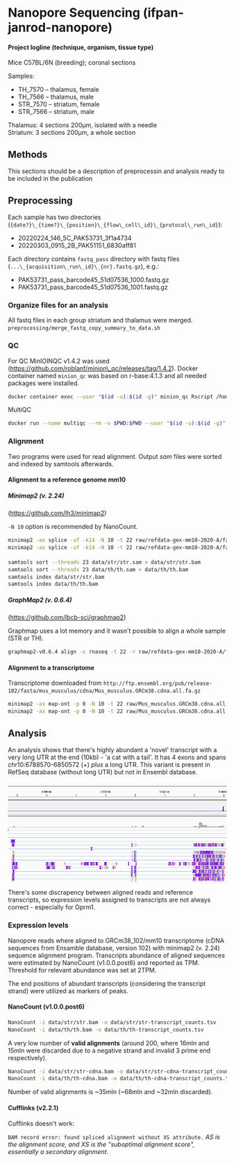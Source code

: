 # Nanopore Sequencing (ifpan-janrod-nanopore)

#### Project logline (technique, organism, tissue type)
Mice C57BL/6N (breeding); coronal sections

Samples:
- TH\_7570 – thalamus, female
- TH\_7566 – thalamus, male
- STR\_7570 – striatum, female
- STR\_7566 – striatum, male

Thalamus: 4 sections 200μm, isolated with a needle  
Striatum: 3 sections 200μm, a whole section


## Methods
This sections should be a description of preprocessin and analysis ready to be included in the publication


## Preprocessing
Each sample has two directories (`{date?}\_{time?}\_{position}\_{flow\_cell\_id}\_{protocol\_run\_id}`):
- 20220224\_146\_5C\_PAK53731\_3f1a4734
- 20220303\_0915\_2B\_PAK51151\_6830aff81

Each directory contains `fastq_pass` directory with fastq files (`...\_{acquisition\_run\_id}\_{nr}.fastq.gz`), e.g.:
- PAK53731\_pass\_barcode45\_51d07536\_1000.fastq.gz
- PAK53731\_pass\_barcode45\_51d07536\_1001.fastq.gz

### Organize files for an analysis
All fastq files in each group striatum and thalamus were merged.
`preprocessing/merge_fastq_copy_summary_to_data.sh`

### QC
For QC MinIOINQC v1.4.2 was used (https://github.com/roblanf/minion\_qc/releases/tag/1.4.2).
Docker container named `minion_qc` was based on r-base:4.1.3 and all needed packages were installed.
```bash
docker container exec --user "$(id -u):$(id -g)" minion_qc Rscript /home/ippas/ifpan-janrod-nanopore/preprocessing/MinIONQC-v1.4.2.R -p 8 -i /home/ippas/ifpan-janrod-nanopore/data/ -o /home/ippas/ifpan-janrod-nanopore/results/minion_qc/
```

MultiQC
```bash
docker run --name multiqc --rm -v $PWD:$PWD --user "$(id -u):$(id -g)" ewels/multiqc /home/ippas/ifpan-janrod-nanopore/results/minion_qc/ -o /home/ippas/ifpan-janrod-nanopore/results/minion_qc/
```

### Alignment
Two programs were used for read alignment. Output _sam_ files were sorted and indexed by samtools afterwards.

#### Alignment to a reference genome mm10

##### Minimap2 (v. 2.24)
(https://github.com/lh3/minimap2)

`-N 10` option is recommended by NanoCount.

```bash
minimap2 -ax splice -uf -k14 -N 10 -t 22 raw/refdata-gex-mm10-2020-A/fasta/genome.fa data/str/str.fastq.gz > data/str/str.sam
minimap2 -ax splice -uf -k14 -N 10 -t 22 raw/refdata-gex-mm10-2020-A/fasta/genome.fa data/th/th.fastq.gz > data/th/th.sam

samtools sort --threads 23 data/str/str.sam > data/str/str.bam
samtools sort --threads 23 data/th/th.sam > data/th/th.bam
samtools index data/str/str.bam
samtools index data/th/th.bam
```

##### GraphMap2 (v. 0.6.4)
(https://github.com/lbcb-sci/graphmap2)

Graphmap uses a lot memory and it wasn't possible to align a whole sample (STR or TH).
```bash
graphmap2-v0.6.4 align -x rnaseq -t 22 -r raw/refdata-gex-mm10-2020-A/fasta/genome.fa -d data/str/str-66-02.fastq.gz -o data/str/str-66-02.sam
```

#### Alignment to a transcriptome
Transcriptome downloaded from `http://ftp.ensembl.org/pub/release-102/fasta/mus_musculus/cdna/Mus_musculus.GRCm38.cdna.all.fa.gz`

```bash
minimap2 -ax map-ont -p 0 -N 10 -t 22 raw/Mus_musculus.GRCm38.cdna.all.fa.gz data/str/str.fastq.gz > data/str/str-cdna.sam
minimap2 -ax map-ont -p 0 -N 10 -t 22 raw/Mus_musculus.GRCm38.cdna.all.fa.gz data/th/th.fastq.gz > data/th/th-cdna.sam
```

## Analysis

An analysis shows that there's highly abundant a 'novel' transcript with a very long UTR at the end (10kb) - 'a cat with a tail'. It has 4 exons and spans chr10:6788570-6850572 (+) *plus* a long UTR. This variant is present in RefSeq database (without long UTR) but not in Ensembl database.

![long UTR](analysis/long-utr.png)

There's some discrapency between aligned reads and reference transcripts, so expression levels assigned to transcripts are not always correct - especially for Oprm1.

### Expression levels

Nanopore reads where aligned to GRCm38\_102/mm10 transcriptome (cDNA sequences from Ensamble database, version 102) with minimap2 (v. 2.24) sequence alignment program. Transcripts abundance of aligned sequences were estimated by NanoCount (v1.0.0.post6) and reported as TPM. Threshold for relevant abundance was set at 2TPM.

The end positions of abundant transcripts (considering the transcript strand) were utilized as markers of peaks.

#### NanoCount (v1.0.0.post6)

```bash
NanoCount -i data/str/str.bam -o data/str/str-transcript_counts.tsv
NanoCount -i data/th/th.bam -o data/th/th-transcript_counts.tsv
```
A very low number of **valid alignments** (around 200, where 16mln and 15mln were discarded due to a negative strand and invalid 3 prime end respectively).

```bash
NanoCount -i data/str/str-cdna.bam -o data/str/str-cdna-transcript_counts.tsv
NanoCount -i data/th/th-cdna.bam -o data/th/th-cdna-transcript_counts.tsv
```
Number of valid alignments is ~35mln (~68mln and ~32mln discarded).

#### Cufflinks (v2.2.1)
Cufflinks doesn't work:

`BAM record error: found spliced alignment without XS attribute.` _AS is the alignment score, and XS is the "suboptimal alignment score", essentially a secondary alignment_.
